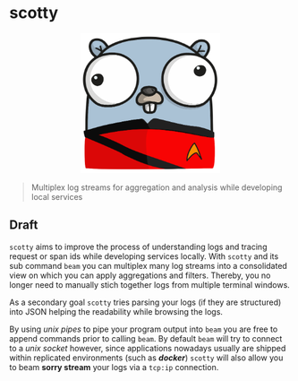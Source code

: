 # scotty

<p align="center">
    <img src="resources/gopher-scotty.png" alt="scotty gopher :)" width="250px" height="250px"></img>
</p>

> Multiplex log streams for aggregation and analysis while developing local services

## Draft 

`scotty` aims to improve the process of understanding logs and tracing request or span ids while developing services locally. With `scotty` and its sub command `beam` you can multiplex many log streams into a consolidated view on which you can apply aggregations and filters. Thereby, you no longer need to manually stich together logs from multiple terminal windows.

As a secondary goal `scotty` tries parsing your logs (if they are structured) into JSON helping the readability while browsing the logs.

By using *unix pipes* to pipe your program output into `beam` you are free to append commands prior to calling `beam`. By default `beam` will try to connect to a *unix socket* however, since applications nowadays usually are shipped within replicated environments (such as ***docker***) `scotty` will also allow you to beam **sorry stream** your logs via a `tcp:ip` connection. 

